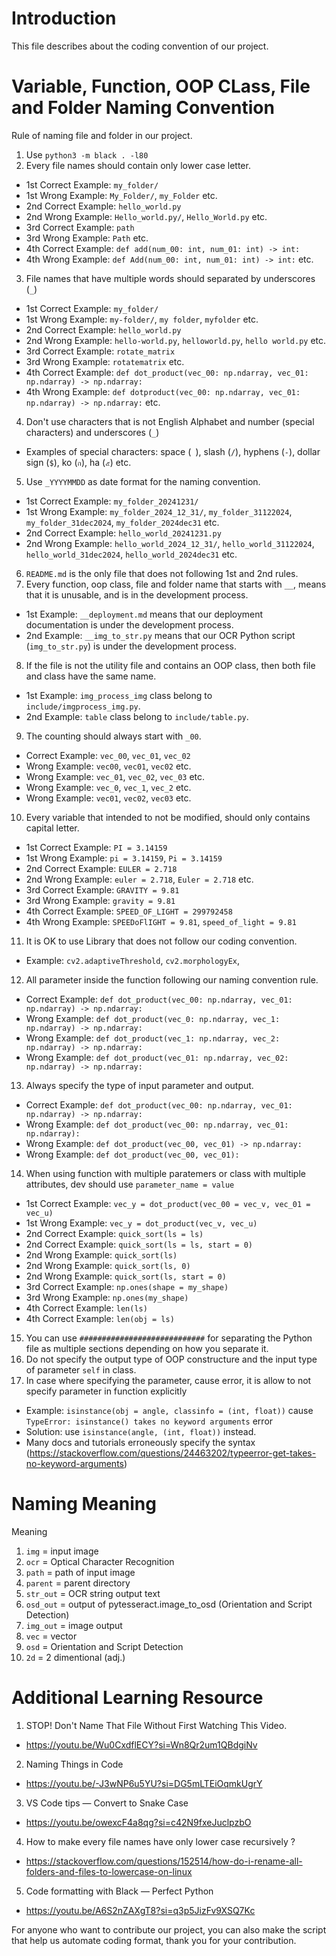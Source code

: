 # Introduction

This file describes about the coding convention of our project.

# Variable, Function, OOP CLass, File and Folder Naming Convention

Rule of naming file and folder in our project.
1.  Use `python3 -m black . -l80`
2.	Every file names should contain only lower case letter.
-	1st Correct Example: `my_folder/`
-	1st Wrong Example: `My_Folder/`, `my_Folder` etc.
-	2nd Correct Example: `hello_world.py`
-	2nd Wrong Example: `Hello_world.py/`, `Hello_World.py` etc.
-	3rd Correct Example: `path`
-	3rd Wrong Example: `Path` etc.
-	4th Correct Example: `def add(num_00: int, num_01: int) -> int:`
-	4th Wrong Example: `def Add(num_00: int, num_01: int) -> int:` etc.
3.	File names that have multiple words should separated by underscores (`_`)
-	1st Correct Example: `my_folder/`
-	1st Wrong Example: `my-folder/`, `my folder`, `myfolder` etc.
-	2nd Correct Example: `hello_world.py`
-	2nd Wrong Example: `hello-world.py`, `helloworld.py`, `hello world.py` etc.
-	3rd Correct Example: `rotate_matrix`
-	3rd Wrong Example: `rotatematrix` etc.
-	4th Correct Example: `def dot_product(vec_00: np.ndarray, vec_01: np.ndarray) -> np.ndarray:`
-	4th Wrong Example: `def dotproduct(vec_00: np.ndarray, vec_01: np.ndarray) -> np.ndarray:` etc.
4.	Don't use characters that is not English Alphabet and number (special characters) and underscores (`_`)
-	Examples of special characters: space (` `), slash (`/`), hyphens (`-`), dollar sign (`$`), ko (`ก`), ha (`๕`) etc.
5.	Use `_YYYYMMDD` as date format for the naming convention.
-	1st Correct Example: `my_folder_20241231/`
-	1st Wrong Example: `my_folder_2024_12_31/`, `my_folder_31122024`, `my_folder_31dec2024`, `my_folder_2024dec31` etc.
-	2nd Correct Example: `hello_world_20241231.py`
-	2nd Wrong Example: `hello_world_2024_12_31/`, `hello_world_31122024`, `hello_world_31dec2024`, `hello_world_2024dec31` etc.
6.	`README.md` is the only file that does not following 1st and 2nd rules.
7.  Every function, oop class, file and folder name that starts with `__`, means that it is unusable, and is in the development process.
-	1st Example: `__deployment.md` means that our deployment documentation is under the development process.
-	2nd Example: `__img_to_str.py` means that our OCR Python script (`img_to_str.py`) is under the development process.
8.  If the file is not the utility file and contains an OOP class, then both file and class have the same name.
-	1st Example: `img_process_img` class belong to `include/imgprocess_img.py`.
-	2nd Example: `table` class belong to `include/table.py`.
9.	The counting should always start with `_00`.
-	Correct Example: `vec_00`, `vec_01`, `vec_02`
-	Wrong Example: `vec00`, `vec01`, `vec02` etc.
-	Wrong Example: `vec_01`, `vec_02`, `vec_03` etc.
-	Wrong Example: `vec_0`, `vec_1`, `vec_2` etc.
-	Wrong Example: `vec01`, `vec02`, `vec03` etc.
10. Every variable that intended to not be modified, should only contains capital letter.
-	1st Correct Example: `PI = 3.14159`
-	1st Wrong Example: `pi = 3.14159`, `Pi = 3.14159`
-	2nd Correct Example: `EULER = 2.718`
-	2nd Wrong Example: `euler = 2.718`, `Euler = 2.718` etc.
-	3rd Correct Example: `GRAVITY = 9.81`
-	3rd Wrong Example: `gravity = 9.81`
-	4th Correct Example: `SPEED_OF_LIGHT = 299792458`
-	4th Wrong Example: `SPEEDoFlIGHT = 9.81`, `speed_of_light = 9.81`
11.	It is OK to use Library that does not follow our coding convention.
-	Example: `cv2.adaptiveThreshold`, `cv2.morphologyEx`, 
12.	All parameter inside the function following our naming convention rule.
-	Correct Example: `def dot_product(vec_00: np.ndarray, vec_01: np.ndarray) -> np.ndarray:`
-	Wrong Example: `def dot_product(vec_0: np.ndarray, vec_1: np.ndarray) -> np.ndarray:`
-	Wrong Example: `def dot_product(vec_1: np.ndarray, vec_2: np.ndarray) -> np.ndarray:`
-	Wrong Example: `def dot_product(vec_01: np.ndarray, vec_02: np.ndarray) -> np.ndarray:`
13.	Always specify the type of input parameter and output.
-	Correct Example: `def dot_product(vec_00: np.ndarray, vec_01: np.ndarray) -> np.ndarray:`
-	Wrong Example: `def dot_product(vec_00: np.ndarray, vec_01: np.ndarray):`
-	Wrong Example: `def dot_product(vec_00, vec_01) -> np.ndarray:`
-	Wrong Example: `def dot_product(vec_00, vec_01):`
14.	When using function with multiple paratemers or class with multiple attributes, dev should use `parameter_name = value` 
-	1st Correct Example: `vec_y = dot_product(vec_00 = vec_v, vec_01 = vec_u)`
-	1st Wrong Example: `vec_y = dot_product(vec_v, vec_u)`
-	2nd Correct Example: `quick_sort(ls = ls)`
-	2nd Correct Example: `quick_sort(ls = ls, start = 0)`
-	2nd Wrong Example: `quick_sort(ls)`
-	2nd Wrong Example: `quick_sort(ls, 0)`
-	2nd Wrong Example: `quick_sort(ls, start = 0)`
-	3rd Correct Example: `np.ones(shape = my_shape)`
-	3rd Wrong Example: `np.ones(my_shape)`
-	4th Correct Example: `len(ls)`
-	4th Correct Example: `len(obj = ls)`
15. You can use `############################` for separating the Python file as multiple sections depending on how you separate it.
16. Do not specify the output type of OOP constructure and the input type of parameter `self` in class.
17. In case where specifying the parameter, cause error, it is allow to not specify parameter in function explicitly
-   Example: `isinstance(obj = angle, classinfo = (int, float))` cause `TypeError: isinstance() takes no keyword arguments` error
-   Solution: use `isinstance(angle, (int, float))` instead.
-   Many docs and tutorials erroneously specify the syntax (https://stackoverflow.com/questions/24463202/typeerror-get-takes-no-keyword-arguments)

# Naming Meaning

Meaning
1.	`img`  = input image
2.	`ocr`  = Optical Character Recognition
3.	`path` = path of input image
4.	`parent` = parent directory
5.	`str_out` = OCR string output text
6.	`osd_out` = output of pytesseract.image_to_osd (Orientation and Script Detection)
7.	`img_out` = image output
8.	`vec` = vector
9.	`osd` = Orientation and Script Detection
10.	`2d` = 2 dimentional (adj.)

# Additional Learning Resource

1.	STOP! Don't Name That File Without First Watching This Video.
*	https://youtu.be/Wu0CxdflECY?si=Wn8Qr2um1QBdgiNv
2.	Naming Things in Code
*	https://youtu.be/-J3wNP6u5YU?si=DG5mLTEiOqmkUgrY
3.	VS Code tips — Convert to Snake Case
*	https://youtu.be/owexcF4a8qg?si=c42N9fxeJuclpzbO
4.	How to make every file names have only lower case recursively ?
*   https://stackoverflow.com/questions/152514/how-do-i-rename-all-folders-and-files-to-lowercase-on-linux
5.  Code formatting with Black — Perfect Python
*   https://youtu.be/A6S2nZAXgT8?si=q3p5JizFv9XSQ7Kc

For anyone who want to contribute our project, you can also make the script that help us automate coding format, thank you for your contribution.
